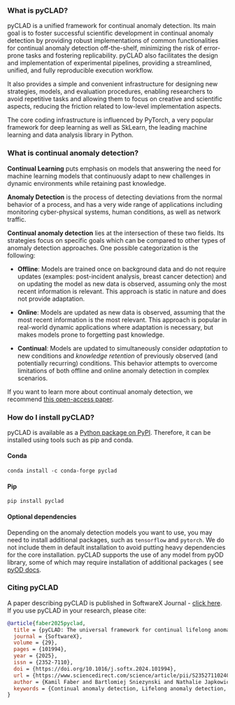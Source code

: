 ### What is pyCLAD?

pyCLAD is a unified framework for continual anomaly detection. Its main goal is to foster successful scientific
development in continual anomaly detection by providing robust implementations of common functionalities for continual
anomaly detection off-the-shelf,  minimizing the risk of error-prone tasks and fostering replicability. pyCLAD also
facilitates the design and implementation of experimental pipelines, providing a streamlined,
unified, and fully reproducible execution workflow.

It also provides a simple and convenient infrastructure for designing new strategies, models, and evaluation procedures,
enabling researchers to avoid repetitive tasks and allowing them to focus on creative and scientific aspects, reducing
the friction related to low-level implementation aspects.

The core coding infrastructure is influenced by PyTorch, a very popular framework for deep learning as well as SkLearn,
the leading machine learning and data analysis library in Python.

### What is continual anomaly detection?

**Continual Learning** puts emphasis on models that answering the need for machine learning models that continuously
adapt to new challenges in dynamic environments while retaining past knowledge.

**Anomaly Detection** is the process of detecting deviations from the normal behavior of a process, and has a very wide
range of applications including monitoring cyber-physical systems, human conditions, as well as network traffic.

**Continual anomaly detection** lies at the intersection of these two fields. Its strategies focus on specific goals
which can be compared to other types of anomaly detection approaches. One possible categorization is the following:

- **Offline**: Models are trained once on background data and do not require updates (examples: post-incident analysis,
  breast cancer detection)  and on updating the model as new data is observed, assuming only the most recent information
  is relevant. This approach is static in nature and does not provide adaptation.

- **Online**: Models are updated as new data is observed, assuming that the most recent information is the most
  relevant. This approach is popular in real-world dynamic applications where adaptation is necessary, but makes models
  prone to forgetting past knowledge.

- **Continual**: Models are updated to simultaneously consider *adaptation* to new conditions and *knowledge retention*
  of previously observed (and potentially recurring) conditions.
  This behavior attempts to overcome limitations of both offline and online anomaly detection in complex scenarios.

If you want to learn more about continual anomaly detection, we
recommend [this open-access paper](https://ieeexplore.ieee.org/abstract/document/10473036/).

### How do I install pyCLAD?

pyCLAD is available as a [Python package on PyPI](https://pypi.org/project/pyclad/). Therefore, it can be installed
using tools such as pip and conda.

#### Conda

```
conda install -c conda-forge pyclad
```

#### Pip

```
pip install pyclad
```

#### Optional dependencies

Depending on the anomaly detection models you want to use, you may need to install additional packages,
such as `tensorflow` and `pytorch`.
We do not include them in default installation to avoid putting heavy dependencies for the core installation.
pyCLAD supports the use of any model from pyOD library, some of which may require installation of additional packages (
see [pyOD docs](https://pyod.readthedocs.io/en/latest/).

### Citing pyCLAD

A paper describing pyCLAD is published in SoftwareX Journal - [click here](https://www.sciencedirect.com/science/article/pii/S2352711024003649). If you use pyCLAD in your research, please cite:

```bibtex
@article{faber2025pyclad,
  title = {pyCLAD: The universal framework for continual lifelong anomaly detection},
  journal = {SoftwareX},
  volume = {29},
  pages = {101994},
  year = {2025},
  issn = {2352-7110},
  doi = {https://doi.org/10.1016/j.softx.2024.101994},
  url = {https://www.sciencedirect.com/science/article/pii/S2352711024003649},
  author = {Kamil Faber and Bartlomiej Sniezynski and Nathalie Japkowicz and Roberto Corizzo},
  keywords = {Continual anomaly detection, Lifelong anomaly detection, Continual learning, Anomaly detection, Software},
}


